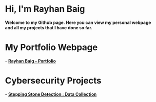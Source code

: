 <!-- ## Hi there 👋 -->
<H1>Hi, I'm Rayhan Baig</H1>
<b>Welcome to my Github page. Here you can view my personal webpage and all my projects that I have done so far.</b>
<H1>My Portfolio Webpage</H1>
- <b><a href="https://www.rayhanbaig.com/">Rayhan Baig - Portfolio</a></b>
<H1>Cybersecurity Projects</H1>
  - <b><a href="https://github.com/Rayhan2525/SteppingStoneDataColl">Stepping Stone Detection : Data Collection</a></b>

<!--
**Rayhan2525/Rayhan2525** is a ✨ _special_ ✨ repository because its `README.md` (this file) appears on your GitHub profile.

Here are some ideas to get you started:

- 🔭 I’m currently working on ...
- 🌱 I’m currently learning ...
- 👯 I’m looking to collaborate on ...
- 🤔 I’m looking for help with ...
- 💬 Ask me about ...
- 📫 How to reach me: ...
- 😄 Pronouns: ...
- ⚡ Fun fact: ...
-->
